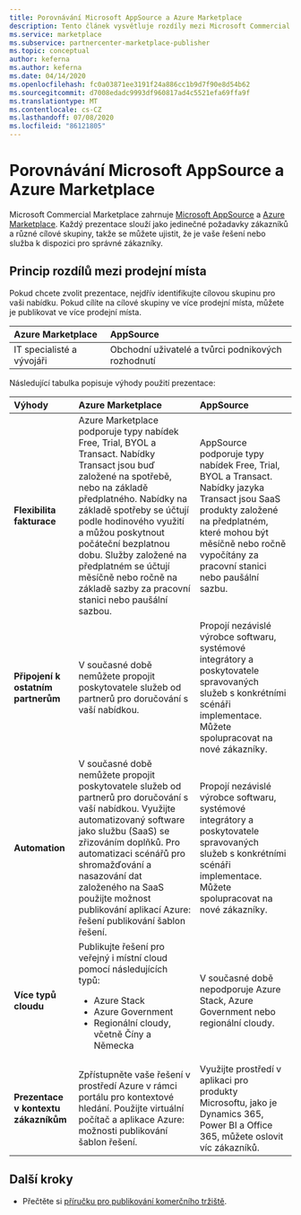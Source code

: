 ```yaml
---
title: Porovnávání Microsoft AppSource a Azure Marketplace
description: Tento článek vysvětluje rozdíly mezi Microsoft Commercial Marketplace prodejní místa-Microsoft AppSource a Azure Marketplace.
ms.service: marketplace
ms.subservice: partnercenter-marketplace-publisher
ms.topic: conceptual
author: keferna
ms.author: keferna
ms.date: 04/14/2020
ms.openlocfilehash: fc0a03871ee3191f24a886cc1b9d7f90e8d54b62
ms.sourcegitcommit: d7008edadc9993df960817ad4c5521efa69ffa9f
ms.translationtype: MT
ms.contentlocale: cs-CZ
ms.lasthandoff: 07/08/2020
ms.locfileid: "86121805"
---
```

# <a name="comparing-microsoft-appsource-and-azure-marketplace"></a>Porovnávání Microsoft AppSource a Azure Marketplace

Microsoft Commercial Marketplace zahrnuje [Microsoft AppSource](https://appsource.microsoft.com) a [Azure Marketplace](https://azuremarketplace.microsoft.com). Každý prezentace slouží jako jedinečné požadavky zákazníků a různé cílové skupiny, takže se můžete ujistit, že je vaše řešení nebo služba k dispozici pro správné zákazníky.

## <a name="understanding-the-differences-between-storefronts"></a>Princip rozdílů mezi prodejní místa

Pokud chcete zvolit prezentace, nejdřív identifikujte cílovou skupinu pro vaši nabídku. Pokud cílíte na cílové skupiny ve více prodejní místa, můžete je publikovat ve více prodejní místa.

| Azure Marketplace | AppSource |
|:--- |:--- |
| IT specialisté a vývojáři | Obchodní uživatelé a tvůrci podnikových rozhodnutí |

Následující tabulka popisuje výhody použití prezentace:

| Výhody | Azure Marketplace | AppSource |
|:--- |:--- | :--- |
| **Flexibilita fakturace** | Azure Marketplace podporuje typy nabídek Free, Trial, BYOL a Transact. Nabídky Transact jsou buď založené na spotřebě, nebo na základě předplatného. Nabídky na základě spotřeby se účtují podle hodinového využití a můžou poskytnout počáteční bezplatnou dobu. Služby založené na předplatném se účtují měsíčně nebo ročně na základě sazby za pracovní stanici nebo paušální sazbou.| AppSource podporuje typy nabídek Free, Trial, BYOL a Transact. Nabídky jazyka Transact jsou SaaS produkty založené na předplatném, které mohou být měsíčně nebo ročně vypočítány za pracovní stanici nebo paušální sazbu. |
|**Připojení k ostatním partnerům**  | V současné době nemůžete propojit poskytovatele služeb od partnerů pro doručování s vaší nabídkou. | Propojí nezávislé výrobce softwaru, systémové integrátory a poskytovatele spravovaných služeb s konkrétními scénáři implementace. Můžete spolupracovat na nové zákazníky. |
| **Automation** | V současné době nemůžete propojit poskytovatele služeb od partnerů pro doručování s vaší nabídkou. Využijte automatizovaný software jako službu (SaaS) se zřizováním doplňků. Pro automatizaci scénářů pro shromažďování a nasazování dat založeného na SaaS použijte možnost publikování aplikací Azure: řešení publikování šablon řešení. | Propojí nezávislé výrobce softwaru, systémové integrátory a poskytovatele spravovaných služeb s konkrétními scénáři implementace. Můžete spolupracovat na nové zákazníky. |
| **Více typů cloudu** | Publikujte řešení pro veřejný i místní cloud pomocí následujících typů:<ul> <li>Azure Stack</li> <li>Azure Government</li> <li>Regionální cloudy, včetně Číny a Německa</li></ul> | V současné době nepodporuje Azure Stack, Azure Government nebo regionální cloudy. |
| **Prezentace v kontextu zákazníkům** | Zpřístupněte vaše řešení v prostředí Azure v rámci portálu pro kontextové hledání. Použijte virtuální počítač a aplikace Azure: možnosti publikování šablon řešení. | Využijte prostředí v aplikaci pro produkty Microsoftu, jako je Dynamics 365, Power BI a Office 365, můžete oslovit víc zákazníků. |

## <a name="next-steps"></a>Další kroky

* Přečtěte si [příručku pro publikování komerčního tržiště](./marketplace-publishers-guide.md).
